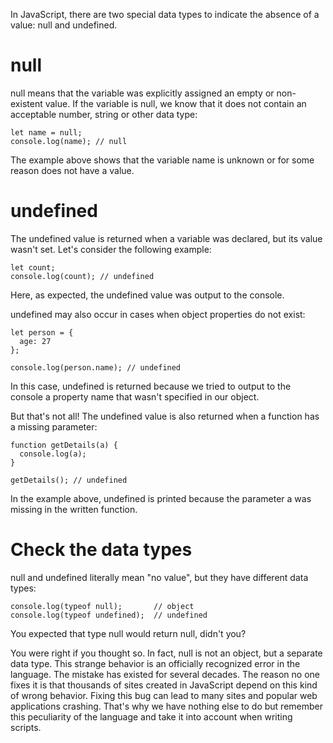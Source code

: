 In JavaScript, there are two special data types to indicate the absence of a value: null and undefined. 

# null
null means that the variable was explicitly assigned an empty or non-existent value. If the variable is null, we know that it does not contain an acceptable number, string or other data type:
```
let name = null; 
console.log(name); // null
```
The example above shows that the variable name is unknown or for some reason does not have a value.

# undefined
The undefined value is returned when a variable was declared, but its value wasn't set. Let's consider the following example:
```
let count; 
console.log(count); // undefined 
```
Here, as expected, the undefined value was output to the console.

undefined may also occur in cases when object properties do not exist:
```
let person = {
  age: 27
};

console.log(person.name); // undefined
```
In this case, undefined is returned because we tried to output to the console a property name that wasn't specified in our object.

But that's not all! The undefined value is also returned when a function has a missing parameter:
```
function getDetails(a) {
  console.log(a);
}

getDetails(); // undefined
```
In the example above, undefined is printed because the parameter a was missing in the written function.

# Check the data types
null and undefined literally mean "no value", but they have different data types:
```
console.log(typeof null);       // object
console.log(typeof undefined);  // undefined
```
You expected that type null would return null, didn't you?

You were right if you thought so. In fact, null is not an object, but a separate data type. This strange behavior is an officially recognized error in the language. The mistake has existed for several decades. The reason no one fixes it is that thousands of sites created in JavaScript depend on this kind of wrong behavior. Fixing this bug can lead to many sites and popular web applications crashing. That's why we have nothing else to do but remember this peculiarity of the language and take it into account when writing scripts.

